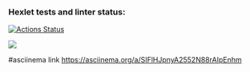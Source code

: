 ### Hexlet tests and linter status:
[![Actions Status](https://github.com/Aleksey-Onuchin/python-project-49/workflows/hexlet-check/badge.svg)](https://github.com/Aleksey-Onuchin/python-project-49/actions)

<a href="https://codeclimate.com/github/Aleksey-Onuchin/python-project-49/maintainability"><img src="https://api.codeclimate.com/v1/badges/bb9cd4c04999465e625a/maintainability" /></a>

#asciinema link
https://asciinema.org/a/SIFlHJpnyA2552N88rAIpEnhm
